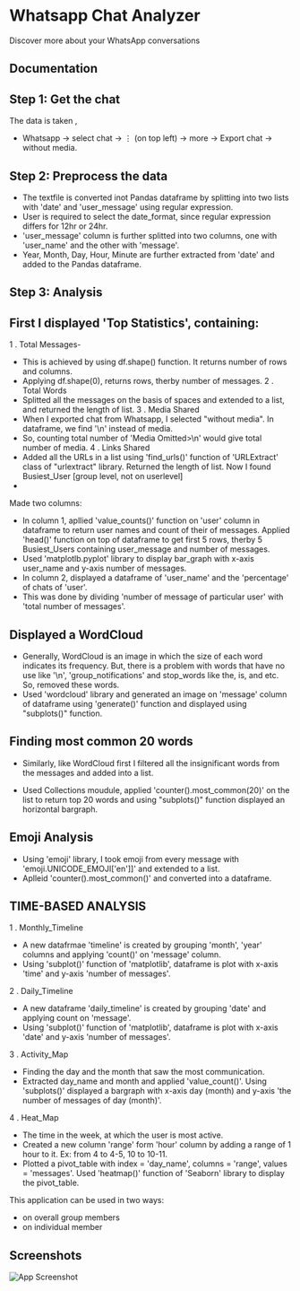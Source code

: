 
# Whatsapp Chat Analyzer

Discover more about your WhatsApp conversations


## Documentation



Step 1: Get the chat
-
The data is taken ,  
  - Whatsapp -> select chat -> ⋮ (on top left) -> more -> Export chat -> without media.

Step 2: Preprocess the data
-
- The textfile is converted inot Pandas dataframe by splitting into two lists with 'date' and 'user_message' using regular expression.
- User is required to select the date_format, since regular expression differs for 12hr or 24hr.
- 'user_message' column is further splitted into two columns, one with 'user_name' and the other with 'message'.
- Year, Month, Day, Hour, Minute are further extracted from 'date' and added to the Pandas dataframe.

Step 3: Analysis
-
 First I displayed 'Top Statistics', containing:
   -
  
  1 . Total Messages- 
  - This is achieved by using df.shape() function. It returns number of rows and columns.
  - Applying df.shape(0), returns rows, therby number of messages.
  2 . Total Words
  - Splitted all the messages on the basis of spaces and extended to a list, and returned the length of list.
  3 . Media Shared
  - When I exported chat from Whatsapp, I selected "without media". In dataframe, we find '<Media Omitted>\n' instead of media.
  - So, counting total number of 'Media Omitted>\n' would give total number of media.
  4 . Links Shared
  - Added all the URLs in a list using 'find_urls()' function of 'URLExtract' class of "urlextract" library. Returned the length of list.
 Now I found Busiest_User  [group level, not on userlevel] 
   -

  Made two columns: 
  
  - In column 1, apllied 'value_counts()' function on 'user' column in dataframe to return user names and count of their of messages. Applied 'head()' function on top of dataframe to get first 5 rows, therby 5 Busiest_Users containing user_message and number of messages.
  - Used 'matplotlb.pyplot' library to display bar_graph with x-axis user_name and y-axis number of messages.
  - In column 2, displayed a dataframe of 'user_name' and the 'percentage' of chats of 'user'.
  - This was done by dividing 'number of message of particular user' with 'total number of messages'.

 Displayed a WordCloud
   -
   
   - Generally, WordCloud is an image in which the size of each word indicates its frequency. But, there is a problem with words that have no use like '<Media omitted>\n', 'group_notifications' and stop_words like the, is, and etc. So, removed these words.
   - Used 'wordcloud' library and generated an image on 'message' column of dataframe using 'generate()' function and displayed using "subplots()" function.

 Finding most common 20 words
 -
  
- Similarly, like WordCloud first I filtered all the insignificant words from the messages and added into a list.

- Used Collections moudule, applied 'counter().most_common(20)' on the list to return top 20 words and  using "subplots()" function displayed an horizontal bargraph.

Emoji Analysis
 -

- Using 'emoji' library, I took emoji from every message with 'emoji.UNICODE_EMOJI['en']]' and extended to a list.
- Aplleid 'counter().most_common()' and converted into a dataframe.

TIME-BASED ANALYSIS
 -

 1 . Monthly_Timeline
- A new datafrmae 'timeline' is created by grouping 'month', 'year' columns and applying 'count()' on 'message' column.
- Using 'subplot()' function of 'matplotlib', dataframe is plot with x-axis 'time' and y-axis 'number of messages'.

 2 . Daily_Timeline
 - A new dataframe 'daily_timeline' is created by grouping 'date' and applying count on 'message'.
 - Using 'subplot()' function  of 'matplotlib', dataframe is plot with x-axis 'date' and y-axis 'number of messages'.
 
3 . Activity_Map
- Finding the day and the month that saw the most communication.
- Extracted day_name and month and applied 'value_count()'. Using 'subplots()' displayed a bargraph with x-axis day (month) and y-axis 'the number of messages of day (month)'.

4 . Heat_Map
- The time in the week, at which the user is most active.
- Created a new column 'range' form 'hour' column by adding a range of 1 hour to it. Ex: from 4 to 4-5, 10 to 10-11.
- Plotted a pivot_table with index = 'day_name', columns = 'range', values = 'messages'. Used 'heatmap()' function of 'Seaborn' library to display the pivot_table.

This application can be used in two ways:                  
  - on overall group members 
  - on individual member

## Screenshots

![App Screenshot](https://via.placeholder.com/468x300?text=App+Screenshot+Here)

